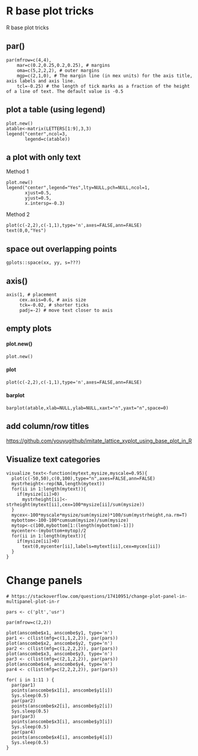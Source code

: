 # R base plot tricks
R base plot tricks


## par()

```
par(mfrow=c(4,4),
    mar=c(0.2,0.25,0.2,0.25), # margins
    oma=c(5,2,2,2), # outer margins
    mgp=c(2,1,0), # The margin line (in mex units) for the axis title, axis labels and axis line.
    tcl=-0.25) # the length of tick marks as a fraction of the height of a line of text. The default value is -0.5
```

## plot a table (using legend)

```
plot.new()
atable<-matrix(LETTERS[1:9],3,3)
legend("center",ncol=3,
       legend=c(atable))
```

## a plot with only text

Method 1
```
plot.new()
legend("center",legend="Yes",lty=NULL,pch=NULL,ncol=1,
       xjust=0.5,
       yjust=0.5,
       x.intersp=-0.3)
```

Method 2
```
plot(c(-2,2),c(-1,1),type='n',axes=FALSE,ann=FALSE)
text(0,0,"Yes")
```

## space out overlapping points

```
gplots::space(xx, yy, s=???)
```

## axis()

```
axis(1, # placement
     cex.axis=0.6, # axis size
     tck=-0.02, # shorter ticks
     padj=-2) # move text closer to axis
```

## empty plots

#### plot.new()

```
plot.new()
```

#### plot

```
plot(c(-2,2),c(-1,1),type='n',axes=FALSE,ann=FALSE)
```

#### barplot

```
barplot(atable,xlab=NULL,ylab=NULL,xaxt="n",yaxt="n",space=0)
```

## add column/row titles

https://github.com/youyugithub/imitate_lattice_xyplot_using_base_plot_in_R

## Visualize text categories

```
visualize_text<-function(mytext,mysize,myscale=0.95){
  plot(c(-50,50),c(0,100),type="n",axes=FALSE,ann=FALSE)
  mystrheight<-rep(NA,length(mytext))
  for(ii in 1:length(mytext)){
    if(mysize[ii]>0)
      mystrheight[ii]<-strheight(mytext[ii],cex=100*mysize[ii]/sum(mysize))
  }
  mycex<-100*myscale*mysize/sum(mysize)*100/sum(mystrheight,na.rm=T)
  mybottom<-100-100*cumsum(mysize)/sum(mysize)
  mytop<-c(100,mybottom[1:(length(mybottom)-1)])
  mycenter<-(mybottom+mytop)/2
  for(ii in 1:length(mytext)){
    if(mysize[ii]>0)
      text(0,mycenter[ii],labels=mytext[ii],cex=mycex[ii])
  }
}
```
# Change panels

```
# https://stackoverflow.com/questions/17410951/change-plot-panel-in-multipanel-plot-in-r

pars <- c('plt','usr')

par(mfrow=c(2,2))

plot(anscombe$x1, anscombe$y1, type='n')
par1 <- c(list(mfg=c(1,1,2,2)), par(pars))
plot(anscombe$x2, anscombe$y2, type='n')
par2 <- c(list(mfg=c(1,2,2,2)), par(pars))
plot(anscombe$x3, anscombe$y3, type='n')
par3 <- c(list(mfg=c(2,1,2,2)), par(pars))
plot(anscombe$x4, anscombe$y4, type='n')
par4 <- c(list(mfg=c(2,2,2,2)), par(pars))

for( i in 1:11 ) {
  par(par1)
  points(anscombe$x1[i], anscombe$y1[i])
  Sys.sleep(0.5)
  par(par2)
  points(anscombe$x2[i], anscombe$y2[i])
  Sys.sleep(0.5)
  par(par3)
  points(anscombe$x3[i], anscombe$y3[i])
  Sys.sleep(0.5)
  par(par4)
  points(anscombe$x4[i], anscombe$y4[i])
  Sys.sleep(0.5)
}

```
